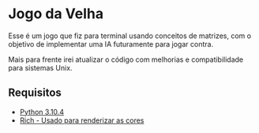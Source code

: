 # Jogo da Velha

Esse é um jogo que fiz para terminal usando conceitos de matrizes, com o objetivo de implementar uma IA futuramente para jogar contra.

Mais para frente irei atualizar o código com melhorias e compatibilidade para sistemas Unix.

## Requisitos
- [Python 3.10.4](https://www.python.org/downloads/release/python-3104/)
- [Rich - Usado para renderizar as cores](https://rich.readthedocs.io/en/stable/index.html)